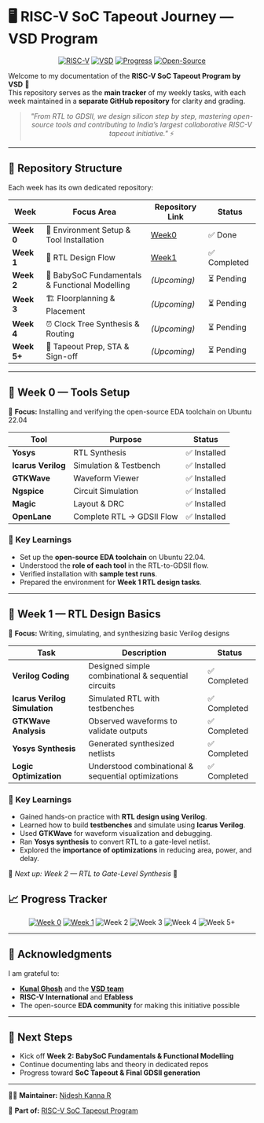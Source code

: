 # 🖥️ RISC-V SoC Tapeout Journey — VSD Program

<div align="center">

[![RISC-V](https://img.shields.io/badge/RISC--V-SoC-blue?style=for-the-badge&logo=riscv)](https://github.com/riscv/learn)
[![VSD](https://img.shields.io/badge/VSD-Program-orange?style=for-the-badge)](https://www.vlsisystemdesign.com/)
[![Progress](https://img.shields.io/badge/Weekly%20Tasks-Documented-success?style=for-the-badge)](https://github.com/Nideshkanna/riscv-soc-tapeout)
[![Open-Source](https://img.shields.io/badge/Open--Source-EDA%20Tools-brightgreen?style=for-the-badge)](https://vlsiresources.com/opensourcevlsi/)

</div>

Welcome to my documentation of the **RISC-V SoC Tapeout Program by VSD** 🚀  
This repository serves as the **main tracker** of my weekly tasks, with each week maintained in a **separate GitHub repository** for clarity and grading.  

<div align="center">

> *"From RTL to GDSII, we design silicon step by step, mastering open-source tools and contributing to India’s largest collaborative RISC-V tapeout initiative."* ⚡

</div>

---

## 📂 Repository Structure

Each week has its own dedicated repository:  

| Week | Focus Area | Repository Link | Status |
|------|------------|-----------------|---------|
| **Week 0** | 🔧 Environment Setup & Tool Installation | [Week0](https://github.com/Nideshkanna/week0-getting-started) | ✅ Done |
| **Week 1** | 📝 RTL Design Flow | [Week1](https://github.com/Nideshkanna/week1-rtl-design-flow) | ✅ Completed |
| **Week 2** | 🔄 BabySoC Fundamentals & Functional Modelling | *(Upcoming)* | ⏳ Pending |
| **Week 3** | 🏗️ Floorplanning & Placement | *(Upcoming)* | ⏳ Pending |
| **Week 4** | ⏰ Clock Tree Synthesis & Routing | *(Upcoming)* | ⏳ Pending |
| **Week 5+** | 🎯 Tapeout Prep, STA & Sign-off | *(Upcoming)* | ⏳ Pending |

---

## 📅 Week 0 — Tools Setup

📌 **Focus:** Installing and verifying the open-source EDA toolchain on Ubuntu 22.04  

| Tool | Purpose | Status |
|------|---------|--------|
| **Yosys** | RTL Synthesis | ✅ Installed |
| **Icarus Verilog** | Simulation & Testbench | ✅ Installed |
| **GTKWave** | Waveform Viewer | ✅ Installed |
| **Ngspice** | Circuit Simulation | ✅ Installed |
| **Magic** | Layout & DRC | ✅ Installed |
| **OpenLane** | Complete RTL → GDSII Flow | ✅ Installed |

### 🌟 Key Learnings
- Set up the **open-source EDA toolchain** on Ubuntu 22.04.  
- Understood the **role of each tool** in the RTL-to-GDSII flow.  
- Verified installation with **sample test runs**.  
- Prepared the environment for **Week 1 RTL design tasks**.  

---

## 📅 Week 1 — RTL Design Basics

📌 **Focus:** Writing, simulating, and synthesizing basic Verilog designs

| Task | Description | Status |
| --- | --- | --- |
| **Verilog Coding** | Designed simple combinational & sequential circuits | ✅ Completed |
| **Icarus Verilog Simulation** | Simulated RTL with testbenches | ✅ Completed |
| **GTKWave Analysis** | Observed waveforms to validate outputs | ✅ Completed |
| **Yosys Synthesis** | Generated synthesized netlists | ✅ Completed |
| **Logic Optimization** | Understood combinational & sequential optimizations | ✅ Completed |

### 🌟 Key Learnings

- Gained hands-on practice with **RTL design using Verilog**.
- Learned how to build **testbenches** and simulate using **Icarus Verilog**.
- Used **GTKWave** for waveform visualization and debugging.
- Ran **Yosys synthesis** to convert RTL to a gate-level netlist.
- Explored the **importance of optimizations** in reducing area, power, and delay.

📌 *Next up: Week 2 — RTL to Gate-Level Synthesis* 🚀

## 📈 Progress Tracker

<div align="center">

[![Week 0](https://img.shields.io/badge/Week%200-✅%20Done-green?style=flat-square)](https://github.com/Nideshkanna/week0-getting-started)
[![Week 1](https://img.shields.io/badge/Week%201-✅%20Completed-green?style=flat-square)](https://github.com/Nideshkanna/week1-rtl-design-flow)
![Week 2](https://img.shields.io/badge/Week%202-Upcoming-blue?style=flat-square)
![Week 3](https://img.shields.io/badge/Week%203-Upcoming-blue?style=flat-square)
![Week 4](https://img.shields.io/badge/Week%204-Upcoming-blue?style=flat-square)
![Week 5+](https://img.shields.io/badge/Week%205+-Upcoming-blue?style=flat-square)

</div>

---

## 🙏 Acknowledgments  

I am grateful to:  
- [**Kunal Ghosh**](https://github.com/kunalg123) and the **[VSD team](https://vsdiat.vlsisystemdesign.com/)**  
- **RISC-V International** and **Efabless**  
- The open-source **EDA community** for making this initiative possible  

---

## 🚀 Next Steps

- Kick off **Week 2: BabySoC Fundamentals & Functional Modelling**  
- Continue documenting labs and theory in dedicated repos  
- Progress toward **SoC Tapeout & Final GDSII generation**  

---

👨‍💻 **Maintainer:** [Nidesh Kanna R](https://github.com/Nideshkanna)  

📌 **Part of:** [RISC-V SoC Tapeout Program](https://github.com/Nideshkanna/riscv-soc-tapeout)  
